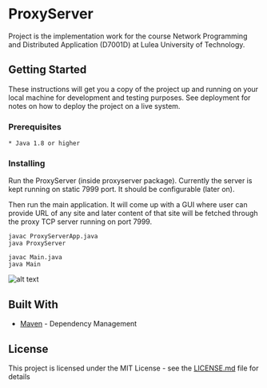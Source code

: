 # ProxyServer

Project is the implementation work for the course Network Programming and 
Distributed Application (D7001D) at Lulea University of Technology.

## Getting Started

These instructions will get you a copy of the project up and running on your local machine for development and testing purposes. See deployment for notes on how to deploy the project on a live system.

### Prerequisites

```
* Java 1.8 or higher
```

### Installing

Run the ProxyServer (inside proxyserver package). Currently the server is kept running on static 7999 port. It should be configurable (later on).

Then run the main application. It will come up with a GUI where user can provide URL of any site and later content of that site will be fetched through the proxy TCP server running on port 7999.


```
javac ProxyServerApp.java
java ProxyServer
```

```
javac Main.java
java Main
```

![alt text](https://image.ibb.co/gxSxde/show.png)


## Built With

* [Maven](https://maven.apache.org/) - Dependency Management


## License

This project is licensed under the MIT License - see the [LICENSE.md](LICENSE.md) file for details
 
